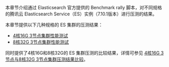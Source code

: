 本章节介绍通过 Elasticsearch 官方提供的 Benchmark rally 脚本，对不同规格的腾讯云 Elasticsearch Service（ES）实例（7.10.1版本）进行压测的结果。

本章节提供以下几种规格的 ES 集群的压测结果：
- [4核16G 3节点集群性能测试](https://cloud.tencent.com/document/product/845/55185)
- [8核32G 3节点集群性能测试](https://cloud.tencent.com/document/product/845/55174)

同时提供了4核16G和8核32G的 ES 集群压测的比较结果，详情可参见 [4核16G 3节点与8核32G 3节点集群压测结果比较](https://cloud.tencent.com/document/product/845/55209)。

